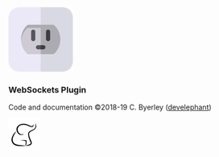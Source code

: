 ![logo-sm](img/logo128.png)

<h3>WebSockets Plugin</h3>

Code and documentation &copy;2018-19 C. Byerley ([develephant](https://develephant.com))

![dev](img/sm-dev.png)